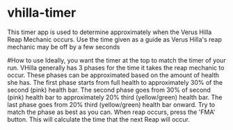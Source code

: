 # vhilla-timer
This timer app is used to determine approximately when the Verus Hilla Reap Mechanic occurs.
Use the time given as a guide as Verus Hilla's reap mechanic may be off by a few seconds

#How to use
Ideally, you want the timer at the top to match the timer of your run.
VHilla generally has 3 phases for the time it takes the reap mechanic to occur.
These phases can be approximated based on the amount of health she has.
The first phase starts from full health to approximately 30% of the second (pink) health bar.
The second phase goes from 30% of second (pink) health bar to approximately 20% third (yellow/green) health bar.
The last phase goes from 20% third (yellow/green) health bar onward. 
Try to match the phase as best as you can.
When reap occurs, press the 'FMA' button. This will calculate the time that the next Reap will occur.
